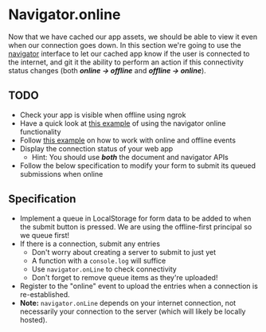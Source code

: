 # Navigator.online
Now that we have cached our app assets, we should be able to view it even when our connection goes down.
In this section we're going to use the [navigator](https://developer.mozilla.org/en-US/docs/Web/API/Navigator) interface to let our cached app know if the user is connected to the internet, and git it the ability to perform an action if this connectivity status changes (both _**online -> offline**_ and _**offline -> online**_).

## TODO
* Check your app is visible when offline using ngrok
* Have a quick look at [this example](https://developer.mozilla.org/en-US/docs/Web/API/NavigatorOnLine/onLine) of using the navigator online functionality
* Follow [this example](https://developer.mozilla.org/en/docs/Online_and_offline_events) on how to work with online and offline events
* Display the connection status of your web app
    * Hint: You should use **_both_** the document and navigator APIs
* Follow the below specification to modify your form to submit its queued submissions when online
    
## Specification
- Implement a queue in LocalStorage for form data to be added to when the submit button is pressed. We are using the offline-first principal so we queue first!
- If there is a connection, submit any entries
    * Don't worry about creating a server to submit to just yet
    * A function with a `console.log` will suffice
    * Use `navigator.onLine` to check connectivity
    * Don't forget to remove queue items as they're uploaded!
- Register to the "online" event to upload the entries when a connection is re-established.
- **Note:** `navigator.onLine` depends on your internet connection, not necessarily your connection to the server (which will likely be locally hosted).
